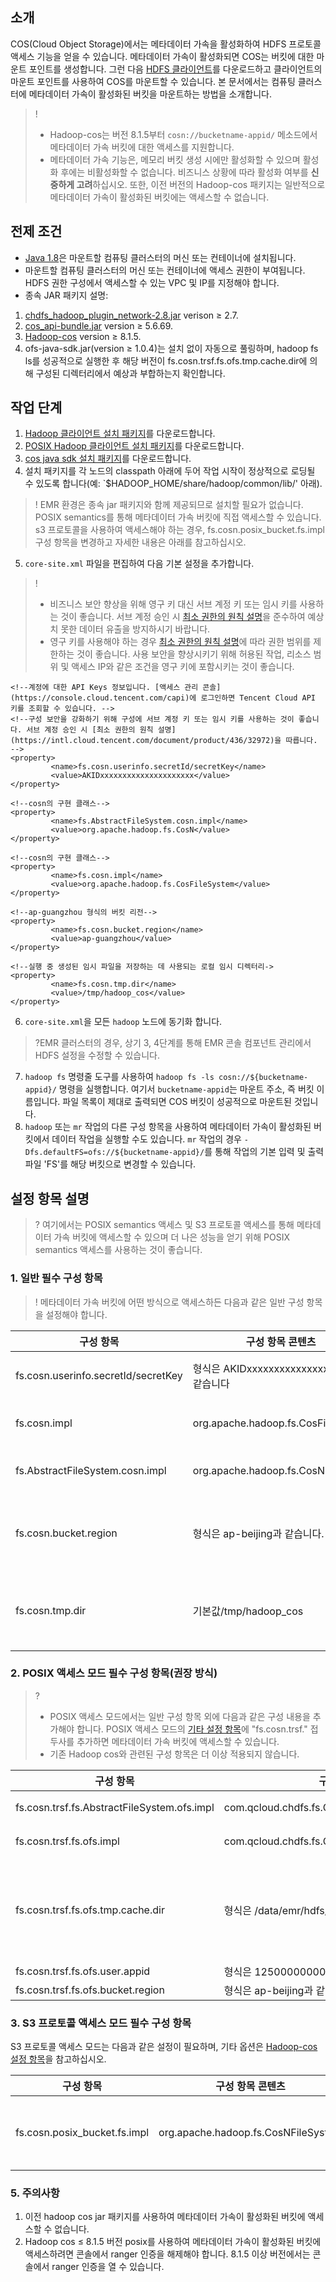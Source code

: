 ## 소개

COS(Cloud Object Storage)에서는 메타데이터 가속을 활성화하여 HDFS 프로토콜 액세스 기능을 얻을 수 있습니다. 메타데이터 가속이 활성화되면 COS는 버킷에 대한 마운트 포인트를 생성합니다. 그런 다음 [HDFS 클라이언트](https://github.com/tencentyun/chdfs-hadoop-plugin/tree/master/jar)를 다운로드하고 클라이언트의 마운트 포인트를 사용하여 COS를 마운트할 수 있습니다. 본 문서에서는 컴퓨팅 클러스터에 메타데이터 가속이 활성화된 버킷을 마운트하는 방법을 소개합니다.

>! 
> - Hadoop-cos는 버전 8.1.5부터 `cosn://bucketname-appid/` 메소드에서 메타데이터 가속 버킷에 대한 액세스를 지원합니다.
> - 메타데이터 가속 기능은, 메모리 버킷 생성 시에만 활성화할 수 있으며 활성화 후에는 비활성화할 수 없습니다. 비즈니스 상황에 따라 활성화 여부를 **신중하게 고려**하십시오. 또한, 이전 버전의 Hadoop-cos 패키지는 일반적으로 메타데이터 가속이 활성화된 버킷에는 액세스할 수 없습니다.
> 

## 전제 조건

- [Java 1.8](https://www.oracle.com/java/technologies/downloads/)은 마운트할 컴퓨팅 클러스터의 머신 또는 컨테이너에 설치됩니다.
- 마운트할 컴퓨팅 클러스터의 머신 또는 컨테이너에 액세스 권한이 부여됩니다. HDFS 권한 구성에서 액세스할 수 있는 VPC 및 IP를 지정해야 합니다.
- 종속 JAR 패키지 설명:
 1. [chdfs_hadoop_plugin_network-2.8.jar](https://github.com/tencentyun/chdfs-hadoop-plugin/tree/master/jar) verison ≥ 2.7.
 2. [cos_api-bundle.jar](https://search.maven.org/artifact/com.qcloud/cos_api-bundle/5.6.69/jar) version ≥ 5.6.69.
 3. [Hadoop-cos](https://github.com/tencentyun/hadoop-cos/releases) version ≥ 8.1.5.
 4. ofs-java-sdk.jar(version ≥ 1.0.4)는 설치 없이 자동으로 풀링하며, hadoop fs ls를 성공적으로 실행한 후 해당 버전이 fs.cosn.trsf.fs.ofs.tmp.cache.dir에 의해 구성된 디렉터리에서 예상과 부합하는지 확인합니다.

## 작업 단계
1. [Hadoop 클라이언트 설치 패키지](https://github.com/tencentyun/hadoop-cos/releases)를 다운로드합니다.
2. [POSIX Hadoop 클라이언트 설치 패키지](https://github.com/tencentyun/chdfs-hadoop-plugin/tree/master/jar)를 다운로드합니다.
3. [cos java sdk 설치 패키지](https://search.maven.org/artifact/com.qcloud/cos_api-bundle/5.6.69/jar)를 다운로드합니다.
4. 설치 패키지를 각 노드의 classpath 아래에 두어 작업 시작이 정상적으로 로딩될 수 있도록 합니다(예: `$HADOOP_HOME/share/hadoop/common/lib/' 아래).
>! EMR 환경은 종속 jar 패키지와 함께 제공되므로 설치할 필요가 없습니다. POSIX semantics를 통해 메타데이터 가속 버킷에 직접 액세스할 수 있습니다. s3 프로토콜을 사용하여 액세스해야 하는 경우, fs.cosn.posix_bucket.fs.impl 구성 항목을 변경하고 자세한 내용은 아래를 참고하십시오.
>
5. `core-site.xml` 파일을 편집하여 다음 기본 설정을 추가합니다. 
>!
>- 비즈니스 보안 향상을 위해 영구 키 대신 서브 계정 키 또는 임시 키를 사용하는 것이 좋습니다. 서브 계정 승인 시 [최소 권한의 원칙 설명](https://intl.cloud.tencent.com/document/product/436/32972)을 준수하여 예상치 못한 데이터 유출을 방지하시기 바랍니다.
>- 영구 키를 사용해야 하는 경우 [최소 권한의 원칙 설명](https://intl.cloud.tencent.com/document/product/436/32972)에 따라 권한 범위를 제한하는 것이 좋습니다. 사용 보안을 향상시키기 위해 허용된 작업, 리소스 범위 및 액세스 IP와 같은 조건을 영구 키에 포함시키는 것이 좋습니다.

```
<!--계정에 대한 API Keys 정보입니다. [액세스 관리 콘솔](https://console.cloud.tencent.com/capi)에 로그인하면 Tencent Cloud API 키를 조회할 수 있습니다. -->
<!--구성 보안을 강화하기 위해 구성에 서브 계정 키 또는 임시 키를 사용하는 것이 좋습니다. 서브 계정 승인 시 [최소 권한의 원칙 설명](https://intl.cloud.tencent.com/document/product/436/32972)을 따릅니다. -->
<property>
		 <name>fs.cosn.userinfo.secretId/secretKey</name>
		 <value>AKIDxxxxxxxxxxxxxxxxxxxxx</value>
</property>

<!--cosn의 구현 클래스-->
<property>
		 <name>fs.AbstractFileSystem.cosn.impl</name>
		 <value>org.apache.hadoop.fs.CosN</value>
</property>

<!--cosn의 구현 클래스-->
<property>
		 <name>fs.cosn.impl</name>
		 <value>org.apache.hadoop.fs.CosFileSystem</value>
</property>

<!--ap-guangzhou 형식의 버킷 리전-->      
<property>
		 <name>fs.cosn.bucket.region</name>
		 <value>ap-guangzhou</value>
</property>

<!--실행 중 생성된 임시 파일을 저장하는 데 사용되는 로컬 임시 디렉터리->      
<property>
		 <name>fs.cosn.tmp.dir</name>
		 <value>/tmp/hadoop_cos</value>
</property>
```
6. `core-site.xml`을 모든 `hadoop` 노드에 동기화 합니다. 
>?EMR 클러스터의 경우, 상기 3, 4단계를 통해 EMR 콘솔 컴포넌트 관리에서 HDFS 설정을 수정할 수 있습니다.
>
7. `hadoop fs` 명령줄 도구를 사용하여 `hadoop fs -ls cosn://${bucketname-appid}/` 명령을 실행합니다. 여기서 `bucketname-appid`는 마운트 주소, 즉 버킷 이름입니다. 파일 목록이 제대로 출력되면 COS 버킷이 성공적으로 마운트된 것입니다.
8. `hadoop` 또는 `mr` 작업의 다른 구성 항목을 사용하여 메타데이터 가속이 활성화된 버킷에서 데이터 작업을 실행할 수도 있습니다. `mr` 작업의 경우 `-Dfs.defaultFS=ofs://${bucketname-appid}/`를 통해 작업의 기본 입력 및 출력 파일 'FS'를 해당 버킷으로 변경할 수 있습니다.

## 설정 항목 설명

>? 여기에서는 POSIX semantics 액세스 및 S3 프로토콜 액세스를 통해 메타데이터 가속 버킷에 액세스할 수 있으며 더 나은 성능을 얻기 위해 POSIX semantics 액세스를 사용하는 것이 좋습니다.
>

### 1. 일반 필수 구성 항목

>! 메타데이터 가속 버킷에 어떤 방식으로 액세스하든 다음과 같은 일반 구성 항목을 설정해야 합니다.
>

| 구성 항목                              | 구성 항목 콘텐츠                         | 설명                                                         |
| ----------------------------------- | ---------------------------------- | ------------------------------------------------------------ |
| fs.cosn.userinfo.secretId/secretKey | 형식은 AKIDxxxxxxxxxxxxxxxxxxxx와 같습니다 | 사용자 계정의 API 키 정보를 입력합니다. [CAM 콘솔](https://console.cloud.tencent.com/capi)에 로그인하여 Tencent Cloud API 키를 확인할 수 있습니다. |
| fs.cosn.impl                    | org.apache.hadoop.fs.CosFileSystem | FileSystem에 대한 cosn 구현 유형, org.apache.hadoop.fs.CosFileSystem으로 고정됩니다.                          |
| fs.AbstractFileSystem.cosn.impl | org.apache.hadoop.fs.CosN          | AbstractFileSystem에 대한 cosn 구현 유형, org.apache.hadoop.fs.CosN으로 고정됩니다.                |
| fs.cosn.bucket.region           | 형식은 ap-beijing과 같습니다.               | 액세스할 버킷의 리전 정보를 입력합니다. 열거 값은 [리전 및 액세스 도메인](https://intl.cloud.tencent.com/document/product/436/6224)의 도메인 약칭을 참고하십시오. 예: ap-beijing, ap-guangzhou 등. 기존 설정 호환: fs.cosn.userinfo.region |
| fs.cosn.tmp.dir                     | 기본값/tmp/hadoop_cos                | 실제 존재하는 로컬 디렉터리를 입력합니다. 실행 과정에서 생성되는 임시 파일이 잠시 해당 디렉터리에 저장됩니다. 동시에 각 노드의 디렉터리에 대해 충분한 공간과 권한을 구성하는 것이 좋습니다. |



### 2. POSIX 액세스 모드 필수 구성 항목(권장 방식)

>?
>- POSIX 액세스 모드에서는 일반 구성 항목 외에 다음과 같은 구성 내용을 추가해야 합니다. POSIX 액세스 모드의 [기타 설정 항목](https://intl.cloud.tencent.com/document/product/1106/41965)에 "fs.cosn.trsf." 접두사를 추가하면 메타데이터 가속 버킷에 액세스할 수 있습니다.
>- 기존 Hadoop cos와 관련된 구성 항목은 더 이상 적용되지 않습니다.

| 구성 항목                 | 구성 항목 콘텐츠     | 설명 |
| ------------------------ | ------------------ | ---------------- |
| fs.cosn.trsf.fs.AbstractFileSystem.ofs.impl | com.qcloud.chdfs.fs.CHDFSDelegateFSAdapter                      |      메타데이터 버킷 액세스 구현 클래스                                           |
| fs.cosn.trsf.fs.ofs.impl                    | com.qcloud.chdfs.fs.CHDFSHadoopFileSystemAdapter                |     메타데이터 버킷 액세스 구현 클래스                                                          |
| fs.cosn.trsf.fs.ofs.tmp.cache.dir           | 형식은 /data/emr/hdfs/tmp/posix-cosn/과 같습니다.  |실제 로컬 디렉터리를 설정하면 작업 중 생성된 임시 파일이 여기에 임시 저장됩니다. 동시에 `"/data/emr/hdfs/tmp/posix-cosn/"`과 같이 각 노드에서 이 디렉터리에 대한 충분한 공간과 권한을 구성하는 것이 좋습니다.                                                                      |
| fs.cosn.trsf.fs.ofs.user.appid              | 형식은 12500000000과 같습니다.  | 필수. 사용자 appid |
| fs.cosn.trsf.fs.ofs.bucket.region           | 형식은 ap-beijing과 같습니다.  | 필수. 사용자 bucket의 region |


### 3. S3 프로토콜 액세스 모드 필수 구성 항목

S3 프로토콜 액세스 모드는 다음과 같은 설정이 필요하며, 기타 옵션은 [Hadoop-cos 설정 항목](https://intl.cloud.tencent.com/document/product/436/6884)을 참고하십시오.

| 구성 항목                 | 구성 항목 콘텐츠     | 설명 |
| ------------------------ | ------------------ | ---------------- |
| fs.cosn.posix_bucket.fs.impl         | org.apache.hadoop.fs.CosNFileSystem |      이 매개변수는 POSIX 액세스 모드(기본 모드)의 경우 `com.qcloud.chdfs.fs.CHDFSHadoopFileSystemAdapter S3` 또는 액세스 모드의 경우 `org.apache.hadoop.fs.CosNFileSystem`에서 각각 고정됩니다.                                        |


### 5. 주의사항
1. 이전 hadoop cos jar 패키지를 사용하여 메타데이터 가속이 활성화된 버킷에 액세스할 수 없습니다.
2. Hadoop cos ≤ 8.1.5 버전 posix를 사용하여 메타데이터 가속이 활성화된 버킷에 액세스하려면 콘솔에서 ranger 인증을 해제해야 합니다. 8.1.5 이상 버전에서는 콘솔에서 ranger 인증을 열 수 있습니다.

